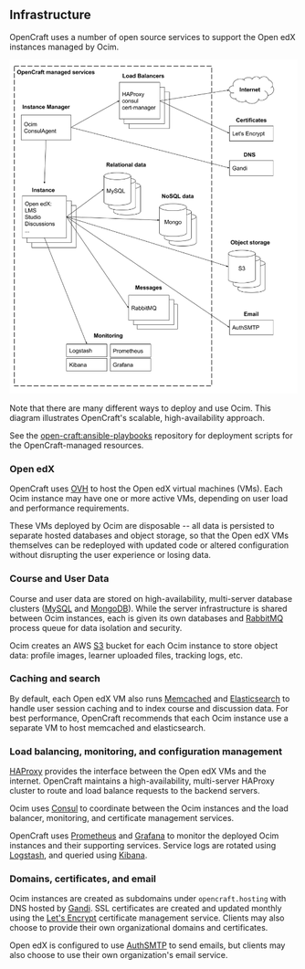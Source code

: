 ## Infrastructure

OpenCraft uses a number of open source services to support the Open edX instances managed by Ocim.

![Ocim infrastructure](images/infrastructure.png)

Note that there are many different ways to deploy and use Ocim.  This diagram illustrates OpenCraft's scalable,
high-availability approach.

See the [open-craft:ansible-playbooks] repository for deployment scripts for the OpenCraft-managed resources.

### Open edX

OpenCraft uses [OVH] to host the Open edX virtual machines (VMs).  Each Ocim instance may have one or more active VMs,
depending on user load and performance requirements.

These VMs deployed by Ocim are disposable -- all data is persisted to separate hosted databases and object storage, so
that the Open edX VMs themselves can be redeployed with updated code or altered configuration without disrupting the
user experience or losing data.

### Course and User Data

Course and user data are stored on high-availability, multi-server database clusters ([MySQL] and [MongoDB]).  While the
server infrastructure is shared between Ocim instances, each is given its own databases and [RabbitMQ] process queue for
data isolation and security.

Ocim creates an AWS [S3] bucket for each Ocim instance to store object data: profile images, learner uploaded files,
tracking logs, etc.

### Caching and search

By default, each Open edX VM also runs [Memcached] and [Elasticsearch] to handle user session caching and to index
course and discussion data.  For best performance, OpenCraft recommends that each Ocim instance use a separate VM to
host memcached and elasticsearch.

### Load balancing, monitoring, and configuration management

[HAProxy] provides the interface between the Open edX VMs and the internet.  OpenCraft maintains a high-availability,
multi-server HAProxy cluster to route and load balance requests to the backend servers.

Ocim uses [Consul] to coordinate between the Ocim instances and the load balancer, monitoring, and certificate
management services.

OpenCraft uses [Prometheus] and [Grafana] to monitor the deployed Ocim instances and their supporting services.  Service
logs are rotated using [Logstash], and queried using [Kibana].

### Domains, certificates, and email

Ocim instances are created as subdomains under `opencraft.hosting` with DNS hosted by [Gandi]. SSL certificates are
created and updated monthly using the [Let's Encrypt] certificate management service.  Clients may also choose to
provide their own organizational domains and certificates.

Open edX is configured to use [AuthSMTP] to send emails, but clients may also choose to use their own organization's
email service.

[AuthSMTP]: https://www.authsmtp.com/
[Consul]: https://www.consul.io/
[Elasticsearch]: https://www.elastic.co/
[Gandi]: https://www.gandi.net/
[Grafana]: https://grafana.com/
[HAProxy]: http://www.haproxy.org/
[Kibana]: https://www.elastic.co/kibana
[Let's Encrypt]: https://letsencrypt.org/
[Logstash]: https://www.elastic.co/logstash
[Memcached]: https://memcached.org/
[MongoDB]: https://www.mongodb.com/
[MySQL]: https://www.mysql.com/
[open-craft:ansible-playbooks]: https://github.com/open-craft/ansible-playbooks
[OVH]: https://www.ovhcloud.com/
[Prometheus]: https://prometheus.io/
[RabbitMQ]: https://www.rabbitmq.com/
[S3]: https://aws.amazon.com/s3/
